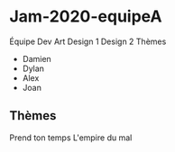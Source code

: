 # Jam-2020-equipeA

Équipe	Dev	Art	Design 1	Design 2	Thèmes	

 * Damien	
 * Dylan	
 * Alex	
 * Joan	

## Thèmes

Prend ton temps	L'empire du mal

